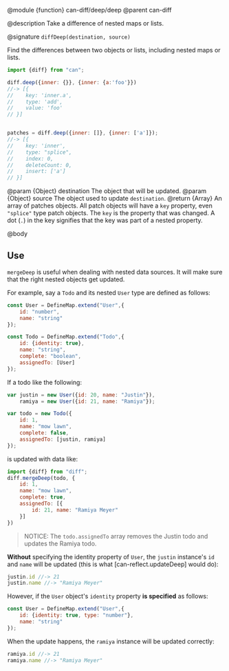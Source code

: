@module {function} can-diff/deep/deep
@parent can-diff

@description Take a difference of nested maps or lists.

@signature `diffDeep(destination, source)`

Find the differences between two objects or lists, including nested maps or lists.

```js
import {diff} from "can";

diff.deep({inner: {}}, {inner: {a:'foo'}})
//-> [{
//    key: 'inner.a',
//    type: 'add',
//    value: 'foo'
// }]


patches = diff.deep({inner: []}, {inner: ['a']});
//-> [{
//    key: 'inner',
//    type: "splice",
//    index: 0,
//    deleteCount: 0,
//    insert: ['a']
// }]
```


@param {Object} destination The object that will be updated.
@param {Object} source The object used to update `destination`.
@return {Array<Patches>} An array of patches objects.  All patch objects will have a `key` property, even
`"splice"` type patch objects.  The `key` is the property that was changed. A dot (`.`) in the key signifies
that the key was part of a nested property.

@body


## Use

`mergeDeep` is useful when dealing with nested data sources.  It will make sure
that the right nested objects get updated.

For example, say a `Todo` and its nested `User` type are defined as follows:

```js
const User = DefineMap.extend("User",{
    id: "number",
    name: "string"
});

const Todo = DefineMap.extend("Todo",{
    id: {identity: true},
    name: "string",
    complete: "boolean",
    assignedTo: [User]
});
```

If a todo like the following:

```js
var justin = new User({id: 20, name: "Justin"}),
    ramiya = new User({id: 21, name: "Ramiya"});

var todo = new Todo({
    id: 1,
    name: "mow lawn",
    complete: false,
    assignedTo: [justin, ramiya]
});
```

is updated with data like:

```js
import {diff} from "diff";
diff.mergeDeep(todo, {
    id: 1,
    name: "mow lawn",
    complete: true,
    assignedTo: [{
        id: 21, name: "Ramiya Meyer"
    }]
})
```

> NOTICE: The `todo.assignedTo` array removes the Justin todo and updates the Ramiya todo.

__Without__ specifying the identity property of `User`, the `justin` instance's `id` and `name` will be
updated (this is what [can-reflect.updateDeep] would do):

```js
justin.id //-> 21
justin.name //-> "Ramiya Meyer"
```

However, if the `User` object's `identity` property __is specified__ as follows:

```js
const User = DefineMap.extend("User",{
    id: {identity: true, type: "number"},
    name: "string"
});
```

When the update happens, the `ramiya` instance will be updated correctly:

```js
ramiya.id //-> 21
ramiya.name //-> "Ramiya Meyer"
```
